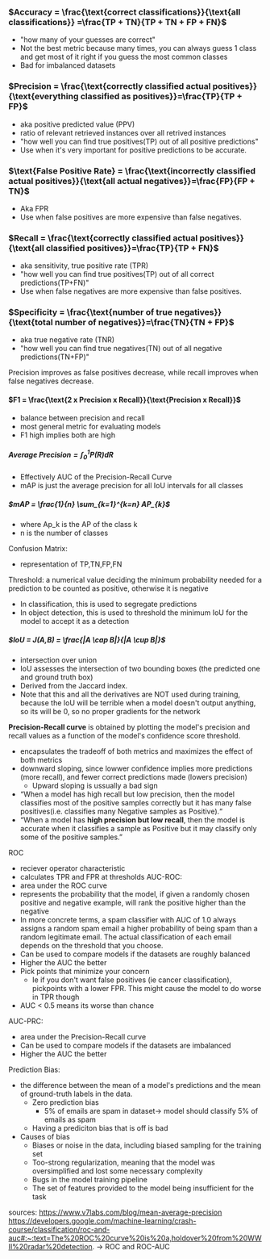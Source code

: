 ### $Accuracy = \frac{\text{correct classifications}}{\text{all classifications}} =\frac{TP + TN}{TP + TN + FP + FN}$
* "how many of your guesses are correct"
* Not the best metric because many times, you can always guess 1 class and get most of it right if you guess the most common classes
* Bad for imbalanced datasets

### $Precision = \frac{\text{correctly classified actual positives}}{\text{everything classified as  positives}}=\frac{TP}{TP + FP}$
* aka positive predicted value (PPV)
* ratio of relevant retrieved instances over all retrived instances
* "how well you can find true positives(TP) out of all positive predictions"
* Use when it's very important for positive predictions to be accurate.

### $\text{False Positive Rate} = \frac{\text{incorrectly classified actual positives}}{\text{all actual negatives}}=\frac{FP}{FP + TN}$
* Aka FPR
* Use when false positives are more expensive than false negatives.

### $Recall = \frac{\text{correctly classified actual positives}}{\text{all classified positives}}=\frac{TP}{TP + FN}$
* aka sensitivity, true positive rate (TPR)
* "how well you can find true positives(TP) out of all correct predictions(TP+FN)"
* Use when false negatives are more expensive than false positives.
### $Specificity = \frac{\text{number of true negatives}}{\text{total number of negatives}}=\frac{TN}{TN + FP}$
* aka true negative rate (TNR)
* "how well you can find true negatives(TN) out of all negative predictions(TN+FP)"


Precision improves as false positives decrease, while recall improves when false negatives decrease.

#### $F1 = \frac{\text{2 x Precision x Recall}}{\text{Precision x Recall}}$
* balance between precision and recall
* most general metric for evaluating models
* F1 high implies both are high

##### $\text{Average Precision} = \int_{0}^{1}P(R)dR$
* Effectively AUC of the Precision-Recall Curve
* mAP is just the average precision for all IoU intervals for all classes

##### $mAP = \frac{1}{n} \sum_{k=1}^{k=n} AP_{k}$
* where Ap_k is the AP of the class k
* n is the number of classes

Confusion Matrix:
* representation of TP,TN,FP,FN 

Threshold: a numerical value deciding the minimum probability needed for a prediction to be counted as positive, otherwise it is negative
* In classification, this is used to segregate predictions
* In object detection, this is used to threshold the minimum IoU for the model to accept it as a detection
##### $IoU = J(A,B) = \frac{|A \cap B|}{|A \cup B|}$
* intersection over union
* IoU assesses the intersection of two bounding boxes (the predicted one and ground truth box)
* Derived from the Jaccard index. 
* Note that this and all the derivatives are NOT used during training, because the IoU will be terrible when a model doesn't output anything, so its will be 0, so no proper gradients for the network

**Precision-Recall curve** is obtained by plotting the model's precision and recall values as a function of the model's confidence score threshold.
* encapsulates the tradeoff of both metrics and maximizes the effect of both metrics
* downward sloping, since lowwer confidence implies more predictions (more recall), and fewer correct predictions made (lowers precision)
	* Upward sloping is ussually a bad sign
* “When a model has high recall but low precision, then the model classifies most of the positive samples correctly but it has many false positives(i.e. classifies many Negative samples as Positive).“
* “When a model has **high precision but low recall**, then the model is accurate when it classifies a sample as Positive but it may classify only some of the positive samples.”


ROC 
* reciever operator characteristic
* calculates TPR and FPR at thresholds
AUC-ROC:
* area under the ROC curve
* represents the probability that the model, if given a randomly chosen positive and negative example, will rank the positive higher than the negative
* In more concrete terms, a spam classifier with AUC of 1.0 always assigns a random spam email a higher probability of being spam than a random legitimate email. The actual classification of each email depends on the threshold that you choose.
* Can be used to compare models if the datasets are roughly balanced
* Higher the AUC the better
* Pick points that minimize your concern
	* Ie if you don't want false positives (ie cancer classification), pickpoints with a lower FPR. This might cause the model to do worse in TPR though
* AUC < 0.5 means its worse than chance


AUC-PRC:
* area under the Precision-Recall curve
* Can be used to compare models if the datasets are imbalanced
* Higher the AUC the better

Prediction Bias:
* the difference between the mean of a model's predictions and the mean of ground-truth labels in the data.
	* Zero prediction bias
		* 5% of emails are spam in dataset-> model should classify 5% of emails as spam
	* Having a prediciton bias that is off is bad
* Causes of bias
	* Biases or noise in the data, including biased sampling for the training set
	- Too-strong regularization, meaning that the model was oversimplified and lost some necessary complexity
	- Bugs in the model training pipeline
	- The set of features provided to the model being insufficient for the task

sources: 
https://www.v7labs.com/blog/mean-average-precision
https://developers.google.com/machine-learning/crash-course/classification/roc-and-auc#:~:text=The%20ROC%20curve%20is%20a,holdover%20from%20WWII%20radar%20detection. -> ROC and ROC-AUC